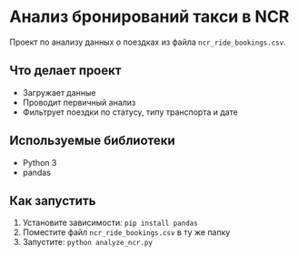 # Анализ бронирований такси в NCR

Проект по анализу данных о поездках из файла `ncr_ride_bookings.csv`.

## Что делает проект
- Загружает данные
- Проводит первичный анализ
- Фильтрует поездки по статусу, типу транспорта и дате

## Используемые библиотеки
- Python 3
- pandas

## Как запустить
1. Установите зависимости: `pip install pandas`
2. Поместите файл `ncr_ride_bookings.csv` в ту же папку
3. Запустите: `python analyze_ncr.py`


